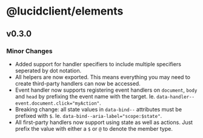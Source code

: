 # @lucidclient/elements

## v0.3.0

### Minor Changes

- Added support for handler specifiers to include multiple specifiers seperated by dot notation.
- All helpers are now exported. This means everything you may need to create third-party handlers can now be accessed.
- Event handler now supports registering event handlers on `document`, `body` and `head` by prefixing the event name with the target. Ie. `data-handler--event.document.click="myAction"`.
- Breaking change: all state values in `data-bind--` attributes must be prefixed with `$`. Ie. `data-bind--aria-label="scope:$state"`.
- All first-party handlers now support using state as well as actions. Just prefix the value with either a `$` or `@` to denote the member type.



